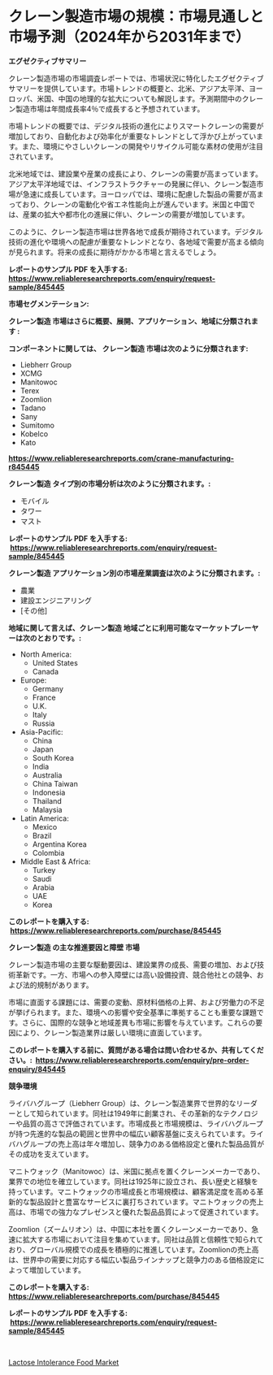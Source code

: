 <p><h1>クレーン製造市場の規模：市場見通しと市場予測（2024年から2031年まで）</h1></p><p><strong>エグゼクティブサマリー</strong></p>
<p><p>クレーン製造市場の市場調査レポートでは、市場状況に特化したエグゼクティブサマリーを提供しています。市場トレンドの概要と、北米、アジア太平洋、ヨーロッパ、米国、中国の地理的な拡大についても解説します。予測期間中のクレーン製造市場は年間成長率4％で成長すると予想されています。</p><p>市場トレンドの概要では、デジタル技術の進化によりスマートクレーンの需要が増加しており、自動化および効率化が重要なトレンドとして浮かび上がっています。また、環境にやさしいクレーンの開発やリサイクル可能な素材の使用が注目されています。</p><p>北米地域では、建設業や産業の成長により、クレーンの需要が高まっています。アジア太平洋地域では、インフラストラクチャーの発展に伴い、クレーン製造市場が急速に成長しています。ヨーロッパでは、環境に配慮した製品の需要が高まっており、クレーンの電動化や省エネ性能向上が進んでいます。米国と中国では、産業の拡大や都市化の進展に伴い、クレーンの需要が増加しています。</p><p>このように、クレーン製造市場は世界各地で成長が期待されています。デジタル技術の進化や環境への配慮が重要なトレンドとなり、各地域で需要が高まる傾向が見られます。将来の成長に期待がかかる市場と言えるでしょう。</p></p>
<p><strong>レポートのサンプル PDF を入手する: <a href="https://www.reliableresearchreports.com/enquiry/request-sample/845445">https://www.reliableresearchreports.com/enquiry/request-sample/845445</a></strong></p>
<p><strong>市場セグメンテーション:</strong></p>
<p><strong> クレーン製造 市場はさらに概要、展開、アプリケーション、地域に分類されます :</strong></p>
<p><strong>コンポーネントに関しては、 クレーン製造 市場は次のように分類されます: &nbsp;</strong></p>
<p><ul><li>Liebherr Group</li><li>XCMG</li><li>Manitowoc</li><li>Terex</li><li>Zoomlion</li><li>Tadano</li><li>Sany</li><li>Sumitomo</li><li>Kobelco</li><li>Kato</li></ul></p>
<p><strong><a href="https://www.reliableresearchreports.com/crane-manufacturing-r845445">https://www.reliableresearchreports.com/crane-manufacturing-r845445</a></strong></p>
<p><strong> クレーン製造 タイプ別の市場分析は次のように分類されます。:</strong></p>
<p><ul><li>モバイル</li><li>タワー</li><li>マスト</li></ul></p>
<p><strong>レポートのサンプル PDF を入手する: &nbsp;<a href="https://www.reliableresearchreports.com/enquiry/request-sample/845445">https://www.reliableresearchreports.com/enquiry/request-sample/845445</a></strong></p>
<p><strong> クレーン製造 アプリケーション別の市場産業調査は次のように分類されます。:</strong></p>
<p><ul><li>農業</li><li>建設エンジニアリング</li><li>[その他]</li></ul></p>
<p><strong>地域に関して言えば、クレーン製造 地域ごとに利用可能なマーケットプレーヤーは次のとおりです。:</strong></p>
<p><ul>
    <li>
        North America:
        <ul>
            <li>United States</li>
            <li>Canada</li>
        </ul>
    </li>
    <li>
        Europe:
        <ul>
            <li>Germany</li>
            <li>France</li>
            <li>U.K.</li>
            <li>Italy</li>
            <li>Russia</li>
        </ul>
    </li>
    <li>
        Asia-Pacific:
        <ul>
            <li>China</li>
            <li>Japan</li>
            <li>South Korea</li>
            <li>India</li>
            <li>Australia</li>
            <li>China Taiwan</li>
            <li>Indonesia</li>
            <li>Thailand</li>
            <li>Malaysia</li>
        </ul>
    </li>
    <li>
        Latin America:
        <ul>
            <li>Mexico</li>
            <li>Brazil</li>
            <li>Argentina Korea</li>
            <li>Colombia</li>
        </ul>
    </li>
    <li>
        Middle East & Africa:
        <ul>
            <li>Turkey</li>
            <li>Saudi</li>
            <li>Arabia</li>
            <li>UAE</li>
            <li>Korea</li>
        </ul>
    </li>
    </ul></p>
<p><strong>このレポートを購入する: &nbsp;<a href="https://www.reliableresearchreports.com/purchase/845445">https://www.reliableresearchreports.com/purchase/845445</a></strong></p>
<p><strong>クレーン製造 の主な推進要因と障壁 市場</strong></p>
<p><p>クレーン製造市場の主要な駆動要因は、建設業界の成長、需要の増加、および技術革新です。一方、市場への参入障壁には高い設備投資、競合他社との競争、および法的規制があります。</p><p>市場に直面する課題には、需要の変動、原材料価格の上昇、および労働力の不足が挙げられます。また、環境への影響や安全基準に準拠することも重要な課題です。さらに、国際的な競争と地域差異も市場に影響を与えています。これらの要因により、クレーン製造業界は厳しい環境に直面しています。</p></p>
<p><strong>このレポートを購入する前に、質問がある場合は問い合わせるか、共有してください。:&nbsp; <a href="https://www.reliableresearchreports.com/enquiry/pre-order-enquiry/845445">https://www.reliableresearchreports.com/enquiry/pre-order-enquiry/845445</a></strong></p>
<p><strong>競争環境</strong></p>
<p><p>ライバハグループ（Liebherr Group）は、クレーン製造業界で世界的なリーダーとして知られています。同社は1949年に創業され、その革新的なテクノロジーや品質の高さで評価されています。市場成長と市場規模は、ライバハグループが持つ先進的な製品の範囲と世界中の幅広い顧客基盤に支えられています。ライバハグループの売上高は年々増加し、競争力のある価格設定と優れた製品品質がその成功を支えています。</p><p>マニトウォック（Manitowoc）は、米国に拠点を置くクレーンメーカーであり、業界での地位を確立しています。同社は1925年に設立され、長い歴史と経験を持っています。マニトウォックの市場成長と市場規模は、顧客満足度を高める革新的な製品設計と豊富なサービスに裏打ちされています。マニトウォックの売上高は、市場での強力なプレゼンスと優れた製品品質によって促進されています。</p><p>Zoomlion（ズームリオン）は、中国に本社を置くクレーンメーカーであり、急速に拡大する市場において注目を集めています。同社は品質と信頼性で知られており、グローバル規模での成長を積極的に推進しています。Zoomlionの売上高は、世界中の需要に対応する幅広い製品ラインナップと競争力のある価格設定によって増加しています。</p></p>
<p><strong>このレポートを購入する: &nbsp; <a href="https://www.reliableresearchreports.com/purchase/845445">https://www.reliableresearchreports.com/purchase/845445</a></strong></p>
<p><strong>レポートのサンプル PDF を入手する: &nbsp;<a href="https://www.reliableresearchreports.com/enquiry/request-sample/845445">https://www.reliableresearchreports.com/enquiry/request-sample/845445</a></strong><strong></strong></p>
<p>&nbsp;</p>
<p><p><a href="https://github.com/santosh758595/Market-Research-Report-List-4/blob/main/lactose-intolerance-food-market.md">Lactose Intolerance Food Market</a></p></p>